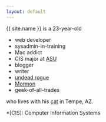 ```yaml
---
layout: default
---
```


{{ site.name }} is a 23-year-old

*  web developer
*  sysadmin-in-training
*  Mac addict
*  CIS major at [ASU](http://www.asu.edu/)
*  blogger
*  writer
*  [undead rogue](http://us.battle.net/wow/en/character/earthen-ring/Adarystus/)
*  [Mormon](https://mormonorg.lds.org/me/18K9/)
*  geek-of-all-trades

who lives with his [cat](http://www.flickr.com/photos/jbhannah/sets/72157626784508774/) in Tempe, AZ.

*[CIS]: Computer Information Systems
